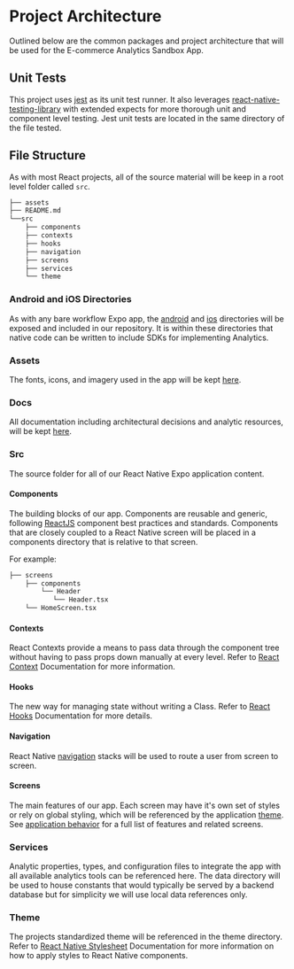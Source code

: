 # Project Architecture

Outlined below are the common packages and project architecture that will be used for the E-commerce Analytics Sandbox App.

## Unit Tests

This project uses [jest](https://jestjs.io/) as its unit test runner. It also leverages [react-native-testing-library](https://callstack.github.io/react-native-testing-library/) with extended expects for more thorough unit and component level testing. Jest unit tests are located in the same directory of the file tested.

## File Structure

As with most React projects, all of the source material will be keep in a root level folder called `src`. 

```bash
├── assets                  
├── README.md                    
└──src                     
    ├── components                    
    ├── contexts                   
    ├── hooks
    ├── navigation                    
    ├── screens                   
    ├── services
    └── theme
```

### Android and iOS Directories

As with any bare workflow Expo app, the [android](../../android/) and [ios](../../ios/) directories will be exposed and included in our repository. It is within these directories that native code can be written to include SDKs for implementing Analytics. 

### Assets

The fonts, icons, and imagery used in the app will be kept [here](../../assets/).

### Docs

All documentation including architectural decisions and analytic resources, will be kept [here](../../docs/).

### Src

The source folder for all of our React Native Expo application content.

#### Components

The building blocks of our app. Components are reusable and generic, following [ReactJS](https://reactjs.org/docs/components-and-props.html) component best practices and standards. Components that are closely coupled to a React Native screen will be placed in a components directory that is relative to that screen.

For example:

```bash
├── screens                   
    ├── components                    
        └── Header                     
           └── Header.tsx                    
    └── HomeScreen.tsx  
```                

#### Contexts

React Contexts provide a means to pass data through the component tree without having to pass props down manually at every level. Refer to [React Context](https://reactjs.org/docs/context.html) Documentation for more information.

#### Hooks

The new way for managing state without writing a Class. Refer to [React Hooks](https://reactjs.org/docs/hooks-intro.html) Documentation for more details.

#### Navigation

React Native [navigation](https://reactnavigation.org/docs/getting-started/) stacks will be used to route a user from screen to screen.

#### Screens

The main features of our app. Each screen may have it's own set of styles or rely on global styling, which will be referenced by the application [theme](./src/theme/). See [application behavior](../application-behavior/) for a full list of features and related screens.

### Services

Analytic properties, types, and configuration files to integrate the app with all available analytics tools can be referenced here. The data directory will be used to house constants that would typically be served by a backend database but for simplicity we will use local data references only.

### Theme

The projects standardized theme will be referenced in the theme directory. Refer to [React Native Stylesheet](https://reactnative.dev/docs/stylesheet) Documentation for more information on how to apply styles to React Native components.


